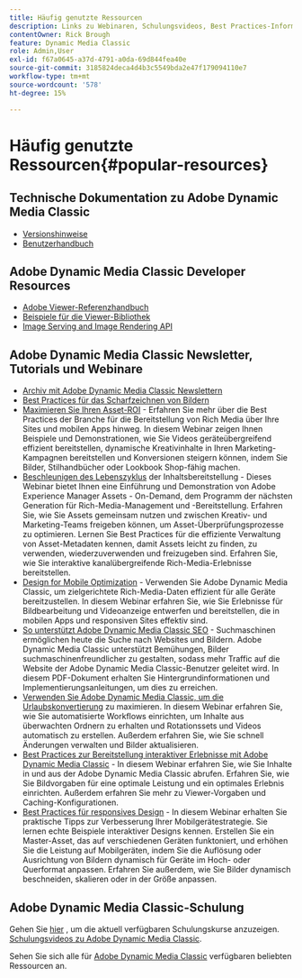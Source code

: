 ```yaml
---
title: Häufig genutzte Ressourcen
description: Links zu Webinaren, Schulungsvideos, Best Practices-Informationen und Entwicklerressourcen für Adobe Dynamic Media Classic.
contentOwner: Rick Brough
feature: Dynamic Media Classic
role: Admin,User
exl-id: f67a0645-a37d-4791-a0da-69d844fea40e
source-git-commit: 3185824deca4d4b3c5549bda2e47f179094110e7
workflow-type: tm+mt
source-wordcount: '578'
ht-degree: 15%

---
```


# Häufig genutzte Ressourcen{#popular-resources}

## Technische Dokumentation zu Adobe Dynamic Media Classic

* [Versionshinweise](https://experienceleague.adobe.com/docs/dynamic-media-developer-resources/release-notes/s7rn2017.html)
* [Benutzerhandbuch](introduction.md)

## Adobe Dynamic Media Classic Developer Resources

* [Adobe Viewer-Referenzhandbuch](https://experienceleague.adobe.com/docs/dynamic-media-developer-resources.html)
* [Beispiele für die Viewer-Bibliothek](https://landing.adobe.com/en/na/dynamic-media/ctir-2755/live-demos.html)
* [Image Serving and Image Rendering API](https://experienceleague.adobe.com/docs/dynamic-media-developer-resources.html)

## Adobe Dynamic Media Classic Newsletter, Tutorials und Webinare

* [Archiv mit Adobe Dynamic Media Classic Newslettern](/help/dynamic-media-newsletter.md)
* [Best Practices für das Scharfzeichnen von Bildern](/help/assets/s7_sharpening_images.pdf)
* [Maximieren Sie Ihren Asset-ROI](https://adobecustomersuccess.adobeconnect.com/p5ar3hfrrec/?launcher=false&amp;fcsContent=true&amp;pbMode=normal&amp;proto=true)  - Erfahren Sie mehr über die Best Practices der Branche für die Bereitstellung von Rich Media über Ihre Sites und mobilen Apps hinweg. In diesem Webinar zeigen Ihnen Beispiele und Demonstrationen, wie Sie Videos geräteübergreifend effizient bereitstellen, dynamische Kreativinhalte in Ihren Marketing-Kampagnen bereitstellen und Konversionen steigern können, indem Sie Bilder, Stilhandbücher oder Lookbook Shop-fähig machen.
* [Beschleunigen des Lebenszyklus](https://adobecustomersuccess.adobeconnect.com/p88ducm9pqv/)  der Inhaltsbereitstellung - Dieses Webinar bietet Ihnen eine Einführung und Demonstration von Adobe Experience Manager Assets - On-Demand, dem Programm der nächsten Generation für Rich-Media-Management und -Bereitstellung. Erfahren Sie, wie Sie Assets gemeinsam nutzen und zwischen Kreativ- und Marketing-Teams freigeben können, um Asset-Überprüfungsprozesse zu optimieren. Lernen Sie Best Practices für die effiziente Verwaltung von Asset-Metadaten kennen, damit Assets leicht zu finden, zu verwenden, wiederzuverwenden und freizugeben sind. Erfahren Sie, wie Sie interaktive kanalübergreifende Rich-Media-Erlebnisse bereitstellen.
* [Design for Mobile Optimization](https://adobecustomersuccess.adobeconnect.com/p6oqd3wydif/?launcher=false&amp;fcsContent=true&amp;pbMode=normal&amp;proto=true)  - Verwenden Sie Adobe Dynamic Media Classic, um zielgerichtete Rich-Media-Daten effizient für alle Geräte bereitzustellen. In diesem Webinar erfahren Sie, wie Sie Erlebnisse für Bildbearbeitung und Videoanzeige entwerfen und bereitstellen, die in mobilen Apps und responsiven Sites effektiv sind.
* [So unterstützt Adobe Dynamic Media Classic SEO](/help/assets/s7_seo.pdf)  - Suchmaschinen ermöglichen heute die Suche nach Websites und Bildern. Adobe Dynamic Media Classic unterstützt Bemühungen, Bilder suchmaschinenfreundlicher zu gestalten, sodass mehr Traffic auf die Website der Adobe Dynamic Media Classic-Benutzer geleitet wird. In diesem PDF-Dokument erhalten Sie Hintergrundinformationen und Implementierungsanleitungen, um dies zu erreichen.
* [Verwenden Sie Adobe Dynamic Media Classic, um die Urlaubskonvertierung](https://adobecustomersuccess.adobeconnect.com/p32n1yr85c9/?proto=true)  zu maximieren. In diesem Webinar erfahren Sie, wie Sie automatisierte Workflows einrichten, um Inhalte aus überwachten Ordnern zu erhalten und Rotationssets und Videos automatisch zu erstellen. Außerdem erfahren Sie, wie Sie schnell Änderungen verwalten und Bilder aktualisieren.
* [Best Practices zur Bereitstellung interaktiver Erlebnisse mit Adobe Dynamic Media Classic](https://seminars.adobeconnect.com/p7wb8ej3u6d/)  - In diesem Webinar erfahren Sie, wie Sie Inhalte in und aus der Adobe Dynamic Media Classic abrufen. Erfahren Sie, wie Sie Bildvorgaben für eine optimale Leistung und ein optimales Erlebnis einrichten. Außerdem erfahren Sie mehr zu Viewer-Vorgaben und Caching-Konfigurationen.
* [Best Practices für responsives Design](https://offers.adobe.com/en/na/marketing/landings/_40458_responsive_design_live_on_demand_webinar.html)  - In diesem Webinar erhalten Sie praktische Tipps zur Verbesserung Ihrer Mobilgerätestrategie. Sie lernen echte Beispiele interaktiver Designs kennen. Erstellen Sie ein Master-Asset, das auf verschiedenen Geräten funktoniert, und erhöhen Sie die Leistung auf Mobilgeräten, indem Sie die Auflösung oder Ausrichtung von Bildern dynamisch für Geräte im Hoch- oder Querformat anpassen. Erfahren Sie außerdem, wie Sie Bilder dynamisch beschneiden, skalieren oder in der Größe anpassen.

## Adobe Dynamic Media Classic-Schulung

Gehen Sie [hier](https://training.adobe.com/training/courses.html#product=adobe-scene7) , um die aktuell verfügbaren Schulungskurse anzuzeigen.
[Schulungsvideos zu Adobe Dynamic Media Classic](https://experienceleague.adobe.com/docs/dynamic-media-classic/using/intro/training-videos.html#intro).

Sehen Sie sich alle für [Adobe Dynamic Media Classic](home.md) verfügbaren beliebten Ressourcen an.
